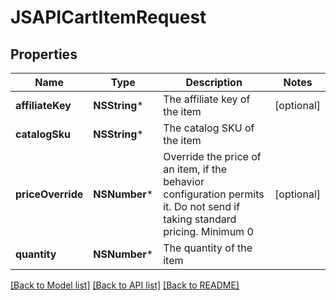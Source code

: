 # JSAPICartItemRequest

## Properties
Name | Type | Description | Notes
------------ | ------------- | ------------- | -------------
**affiliateKey** | **NSString*** | The affiliate key of the item | [optional] 
**catalogSku** | **NSString*** | The catalog SKU of the item | 
**priceOverride** | **NSNumber*** | Override the price of an item, if the behavior configuration permits it. Do not send if taking standard pricing. Minimum 0 | [optional] 
**quantity** | **NSNumber*** | The quantity of the item | 

[[Back to Model list]](../README.md#documentation-for-models) [[Back to API list]](../README.md#documentation-for-api-endpoints) [[Back to README]](../README.md)


